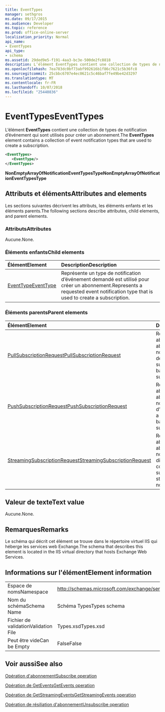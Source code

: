 ```yaml
---
title: EventTypes
manager: sethgros
ms.date: 09/17/2015
ms.audience: Developer
ms.topic: reference
ms.prod: office-online-server
localization_priority: Normal
api_name:
- EventTypes
api_type:
- schema
ms.assetid: 29ded9e5-f191-4aa3-bc3e-500de2fc8818
description: L’élément EventTypes contient une collection de types de notification d’événement qui sont utilisés pour créer un abonnement.
ms.openlocfilehash: 7ea783dc0bf73abf992616b1f86c7621c5b36fc8
ms.sourcegitcommit: 25cbbc6707e4ec0621c5c46baf7fe49be42d3297
ms.translationtype: MT
ms.contentlocale: fr-FR
ms.lasthandoff: 10/07/2018
ms.locfileid: "25440836"
---
```

# <a name="eventtypes"></a><span data-ttu-id="35ac2-103">EventTypes</span><span class="sxs-lookup"><span data-stu-id="35ac2-103">EventTypes</span></span>

<span data-ttu-id="35ac2-104">L’élément **EventTypes** contient une collection de types de notification d’événement qui sont utilisés pour créer un abonnement.</span><span class="sxs-lookup"><span data-stu-id="35ac2-104">The **EventTypes** element contains a collection of event notification types that are used to create a subscription.</span></span> 
  
```xml
<EventTypes>
   <EventType/>
</EventTypes>
```

 <span data-ttu-id="35ac2-105">**NonEmptyArrayOfNotificationEventTypesType**</span><span class="sxs-lookup"><span data-stu-id="35ac2-105">**NonEmptyArrayOfNotificationEventTypesType**</span></span>
## <a name="attributes-and-elements"></a><span data-ttu-id="35ac2-106">Attributs et éléments</span><span class="sxs-lookup"><span data-stu-id="35ac2-106">Attributes and elements</span></span>

<span data-ttu-id="35ac2-107">Les sections suivantes décrivent les attributs, les éléments enfants et les éléments parents.</span><span class="sxs-lookup"><span data-stu-id="35ac2-107">The following sections describe attributes, child elements, and parent elements.</span></span>
  
### <a name="attributes"></a><span data-ttu-id="35ac2-108">Attributs</span><span class="sxs-lookup"><span data-stu-id="35ac2-108">Attributes</span></span>

<span data-ttu-id="35ac2-109">Aucune.</span><span class="sxs-lookup"><span data-stu-id="35ac2-109">None.</span></span>
  
### <a name="child-elements"></a><span data-ttu-id="35ac2-110">Éléments enfants</span><span class="sxs-lookup"><span data-stu-id="35ac2-110">Child elements</span></span>

|<span data-ttu-id="35ac2-111">**Élément**</span><span class="sxs-lookup"><span data-stu-id="35ac2-111">**Element**</span></span>|<span data-ttu-id="35ac2-112">**Description**</span><span class="sxs-lookup"><span data-stu-id="35ac2-112">**Description**</span></span>|
|:-----|:-----|
|[<span data-ttu-id="35ac2-113">EventType</span><span class="sxs-lookup"><span data-stu-id="35ac2-113">EventType</span></span>](eventtype.md) <br/> |<span data-ttu-id="35ac2-114">Représente un type de notification d’événement demandé est utilisé pour créer un abonnement.</span><span class="sxs-lookup"><span data-stu-id="35ac2-114">Represents a requested event notification type that is used to create a subscription.</span></span>  <br/> |
   
### <a name="parent-elements"></a><span data-ttu-id="35ac2-115">Éléments parents</span><span class="sxs-lookup"><span data-stu-id="35ac2-115">Parent elements</span></span>

|<span data-ttu-id="35ac2-116">**Élément**</span><span class="sxs-lookup"><span data-stu-id="35ac2-116">**Element**</span></span>|<span data-ttu-id="35ac2-117">**Description**</span><span class="sxs-lookup"><span data-stu-id="35ac2-117">**Description**</span></span>|
|:-----|:-----|
|[<span data-ttu-id="35ac2-118">PullSubscriptionRequest</span><span class="sxs-lookup"><span data-stu-id="35ac2-118">PullSubscriptionRequest</span></span>](pullsubscriptionrequest.md) <br/> |<span data-ttu-id="35ac2-119">Représente un abonnement à un abonnement de notification d’événement de type pull.</span><span class="sxs-lookup"><span data-stu-id="35ac2-119">Represents a subscription to a pull-based event notification subscription.</span></span>  <br/> |
|[<span data-ttu-id="35ac2-120">PushSubscriptionRequest</span><span class="sxs-lookup"><span data-stu-id="35ac2-120">PushSubscriptionRequest</span></span>](pushsubscriptionrequest.md) <br/> |<span data-ttu-id="35ac2-121">Représente un abonnement à un abonnement de notification push d’événements.</span><span class="sxs-lookup"><span data-stu-id="35ac2-121">Represents a subscription to a push-based event notification subscription.</span></span>  <br/> |
|[<span data-ttu-id="35ac2-122">StreamingSubscriptionRequest</span><span class="sxs-lookup"><span data-stu-id="35ac2-122">StreamingSubscriptionRequest</span></span>](streamingsubscriptionrequest.md) <br/> |<span data-ttu-id="35ac2-123">Représente un abonnement à un abonnement de notification d’événement diffusion en continu.</span><span class="sxs-lookup"><span data-stu-id="35ac2-123">Represents a subscription to a streaming event notification subscription.</span></span>  <br/> |
   
## <a name="text-value"></a><span data-ttu-id="35ac2-124">Valeur de texte</span><span class="sxs-lookup"><span data-stu-id="35ac2-124">Text value</span></span>

<span data-ttu-id="35ac2-125">Aucune.</span><span class="sxs-lookup"><span data-stu-id="35ac2-125">None.</span></span>
  
## <a name="remarks"></a><span data-ttu-id="35ac2-126">Remarques</span><span class="sxs-lookup"><span data-stu-id="35ac2-126">Remarks</span></span>

<span data-ttu-id="35ac2-127">Le schéma qui décrit cet élément se trouve dans le répertoire virtuel IIS qui héberge les services web Exchange.</span><span class="sxs-lookup"><span data-stu-id="35ac2-127">The schema that describes this element is located in the IIS virtual directory that hosts Exchange Web Services.</span></span>
  
## <a name="element-information"></a><span data-ttu-id="35ac2-128">Informations sur l'élément</span><span class="sxs-lookup"><span data-stu-id="35ac2-128">Element information</span></span>

|||
|:-----|:-----|
|<span data-ttu-id="35ac2-129">Espace de noms</span><span class="sxs-lookup"><span data-stu-id="35ac2-129">Namespace</span></span>  <br/> |http://schemas.microsoft.com/exchange/services/2006/types  <br/> |
|<span data-ttu-id="35ac2-130">Nom du schéma</span><span class="sxs-lookup"><span data-stu-id="35ac2-130">Schema Name</span></span>  <br/> |<span data-ttu-id="35ac2-131">Schéma Types</span><span class="sxs-lookup"><span data-stu-id="35ac2-131">Types schema</span></span>  <br/> |
|<span data-ttu-id="35ac2-132">Fichier de validation</span><span class="sxs-lookup"><span data-stu-id="35ac2-132">Validation File</span></span>  <br/> |<span data-ttu-id="35ac2-133">Types.xsd</span><span class="sxs-lookup"><span data-stu-id="35ac2-133">Types.xsd</span></span>  <br/> |
|<span data-ttu-id="35ac2-134">Peut être vide</span><span class="sxs-lookup"><span data-stu-id="35ac2-134">Can be Empty</span></span>  <br/> |<span data-ttu-id="35ac2-135">False</span><span class="sxs-lookup"><span data-stu-id="35ac2-135">False</span></span>  <br/> |
   
## <a name="see-also"></a><span data-ttu-id="35ac2-136">Voir aussi</span><span class="sxs-lookup"><span data-stu-id="35ac2-136">See also</span></span>



[<span data-ttu-id="35ac2-137">Opération d'abonnement</span><span class="sxs-lookup"><span data-stu-id="35ac2-137">Subscribe operation</span></span>](subscribe-operation.md)
  
[<span data-ttu-id="35ac2-138">Opération de GetEvents</span><span class="sxs-lookup"><span data-stu-id="35ac2-138">GetEvents operation</span></span>](getevents-operation.md)
  
[<span data-ttu-id="35ac2-139">Opération de GetStreamingEvents</span><span class="sxs-lookup"><span data-stu-id="35ac2-139">GetStreamingEvents operation</span></span>](getstreamingevents-operation.md)
  
[<span data-ttu-id="35ac2-140">Opération de résiliation d'abonnement</span><span class="sxs-lookup"><span data-stu-id="35ac2-140">Unsubscribe operation</span></span>](unsubscribe-operation.md)

